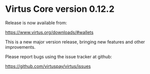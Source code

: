 Virtus Core version 0.12.2
========================

Release is now available from:

  <https://www.virtus.org/downloads/#wallets>

This is a new major version release, bringing new features and other improvements.

Please report bugs using the issue tracker at github:

  <https://github.com/virtuspay/virtus/issues>